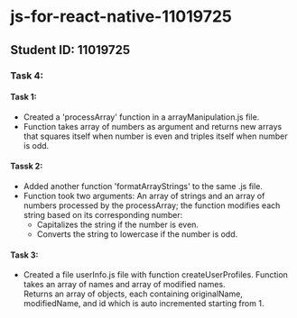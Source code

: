 # js-for-react-native-11019725
## Student ID: 11019725
### Task 4:

#### Task 1:
- Created a 'processArray' function in a arrayManipulation.js file.
- Function takes array of numbers as argument and returns new arrays that squares itself when number is even and triples itself when number is odd.

#### Tassk 2:
-  Added another function 'formatArrayStrings' to the same .js file.
-  Function took two arguments: An array of strings and an array of numbers processed by the processArray; the function modifies each string based on its corresponding number:
   - Capitalizes the string if the number is even.  
   - Converts the string to lowercase if the number is odd.

 #### Task 3:
 - Created a file userInfo.js file with function createUserProfiles.
      Function takes an array of names and array of modified names.  
      Returns an array of objects, each containing originalName, modifiedName, 
      and id which is auto incremented starting from 1.  

